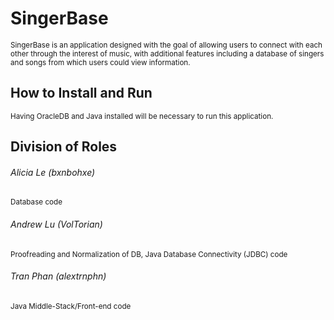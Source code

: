 # SingerBase
<sub>SingerBase is an application designed with the goal of allowing users to connect with each other through the interest of music, with additional features including a database of singers and songs from which users could view information.</sub>
## How to Install and Run
<sub>Having OracleDB and Java installed will be necessary to run this application.</sub>
## Division of Roles
###### Alicia Le (bxnbohxe)
<sub>Database code</sub>
###### Andrew Lu (VolTorian)
<sub>Proofreading and Normalization of DB, Java Database Connectivity (JDBC) code</sub>
###### Tran Phan (alextrnphn)
<sub>Java Middle-Stack/Front-end code</sub>
